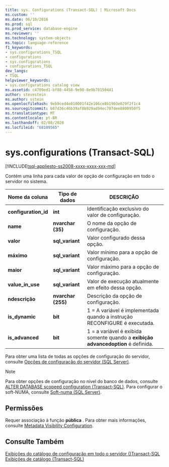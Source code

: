 ```yaml
---
title: sys. Configurations (Transact-SQL) | Microsoft Docs
ms.custom: ''
ms.date: 06/10/2016
ms.prod: sql
ms.prod_service: database-engine
ms.reviewer: ''
ms.technology: system-objects
ms.topic: language-reference
f1_keywords:
- sys.configurations_TSQL
- configurations
- sys.configurations
- configurations_TSQL
dev_langs:
- TSQL
helpviewer_keywords:
- sys.configurations catalog view
ms.assetid: c4709ed1-bf88-4458-9e98-8e9b78150441
author: stevestein
ms.author: sstein
ms.openlocfilehash: 9eb9ced4e010001f42e106ce8b1903e029f2f1c4
ms.sourcegitcommit: b87d36c46b39af8b929ad94ec707dee8800950f5
ms.translationtype: MT
ms.contentlocale: pt-BR
ms.lasthandoff: 02/08/2020
ms.locfileid: "68109565"
---
```

# <a name="sysconfigurations-transact-sql"></a>sys.configurations (Transact-SQL)
[!INCLUDE[tsql-appliesto-ss2008-xxxx-xxxx-xxx-md](../../includes/tsql-appliesto-ss2008-xxxx-xxxx-xxx-md.md)]

  Contém uma linha para cada valor de opção de configuração em todo o servidor no sistema.  

|Nome da coluna|Tipo de dados|DESCRIÇÃO|  
|-----------------|---------------|-----------------|  
|**configuration_id**|**int**|Identificação exclusivo do valor de configuração.|  
|**name**|**nvarchar (35)**|O nome da opção de configuração.|  
|**valor**|**sql_variant**|Valor configurado dessa opção.|  
|**máximo**|**sql_variant**|Valor mínimo para a opção de configuração.|  
|**maior**|**sql_variant**|Valor máximo para a opção de configuração.|  
|**value_in_use**|**sql_variant**|Valor de execução atualmente em efeito dessa opção.|  
|**ndescrição**|**nvarchar (255)**|Descrição da opção de configuração.|  
|**is_dynamic**|**bit**|1 = A variável é implementada quando a instrução RECONFIGURE é executada.|  
|**is_advanced**|**bit**|1 = a variável é exibida somente quando a **exibição advancedoption** é definida.|  
  
 Para obter uma lista de todas as opções de configuração do servidor, consulte [Opções de configuração do servidor &#40;SQL Server&#41;](../../database-engine/configure-windows/server-configuration-options-sql-server.md).  
  
> [!NOTE]  
>  Para obter opções de configuração no nível do banco de dados, consulte [ALTER DATABASE scopeed configuration &#40;Transact-SQL&#41;](../../t-sql/statements/alter-database-scoped-configuration-transact-sql.md). Para configurar o soft-NUMA, consulte [Soft-numa &#40;SQL Server&#41;](../../database-engine/configure-windows/soft-numa-sql-server.md).  
  
## <a name="permissions"></a>Permissões  
 Requer associação à função **pública** . Para obter mais informações, consulte [Metadata Visibility Configuration](../../relational-databases/security/metadata-visibility-configuration.md).  
  
## <a name="see-also"></a>Consulte Também  
 [Exibições do catálogo de configuração em todo o servidor &#40;&#41;Transact-SQL](../../relational-databases/system-catalog-views/server-wide-configuration-catalog-views-transact-sql.md)   
 [Exibições de catálogo &#40;Transact-SQL&#41;](../../relational-databases/system-catalog-views/catalog-views-transact-sql.md)  
  
  
